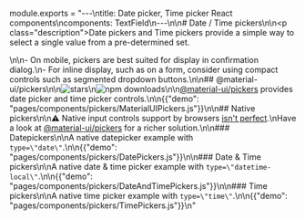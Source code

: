 module.exports = "---\ntitle: Date picker, Time picker React components\ncomponents: TextField\n---\n\n# Date / Time pickers\n\n<p class=\"description\">Date pickers and Time pickers provide a simple way to select a single value from a pre-determined set.</p>\n\n- On mobile, pickers are best suited for display in confirmation dialog.\n- For inline display, such as on a form, consider using compact controls such as segmented dropdown buttons.\n\n## @material-ui/pickers\n\n![stars](https://img.shields.io/github/stars/Foso/material-ui-pickers.svg?style=social&label=Stars)\n![npm downloads](https://img.shields.io/npm/dm/@material-ui/pickers.svg)\n\n[@material-ui/pickers](https://material-ui-pickers.dev/) provides date picker and time picker controls.\n\n{{\"demo\": \"pages/components/pickers/MaterialUIPickers.js\"}}\n\n## Native pickers\n\n⚠️ Native input controls support by browsers [isn't perfect](https://caniuse.com/#feat=input-datetime).\nHave a look at [@material-ui/pickers](https://material-ui-pickers.dev/) for a richer solution.\n\n### Datepickers\n\nA native datepicker example with `type=\"date\"`.\n\n{{\"demo\": \"pages/components/pickers/DatePickers.js\"}}\n\n### Date & Time pickers\n\nA native date & time picker example with `type=\"datetime-local\"`.\n\n{{\"demo\": \"pages/components/pickers/DateAndTimePickers.js\"}}\n\n### Time pickers\n\nA native time picker example with `type=\"time\"`.\n\n{{\"demo\": \"pages/components/pickers/TimePickers.js\"}}\n"